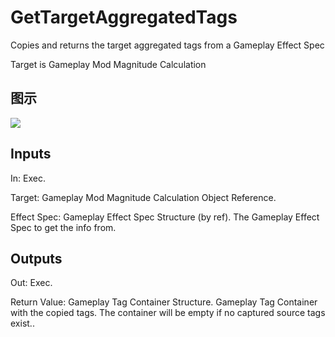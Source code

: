 # GetTargetAggregatedTags

Copies and returns the target aggregated tags from a Gameplay Effect Spec

Target is Gameplay Mod Magnitude Calculation

## 图示

![]($-20221218-17315249.png)

## Inputs

In: Exec.

Target: Gameplay Mod Magnitude Calculation Object Reference.

Effect Spec: Gameplay Effect Spec Structure (by ref). The Gameplay Effect Spec to get the info from.  

## Outputs

Out: Exec.

Return Value: Gameplay Tag Container Structure. Gameplay Tag Container with the copied tags. The container will be empty if no captured source tags exist..


